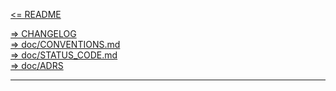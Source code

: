 [<= README](./README.md) <br>

[=> CHANGELOG](./CHANGELOG.md) <br>
[=> doc/CONVENTIONS.md](./doc/CONVENTIONS.md) <br>
[=> doc/STATUS_CODE.md](./doc/STATUS_CODE.md) <br>
[=> doc/ADRS](./doc/adrs) <br>

----